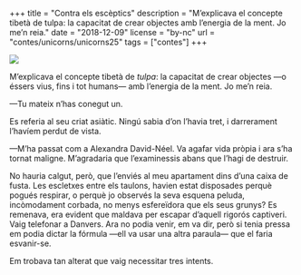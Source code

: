 +++
title = "Contra els escèptics"
description = "M’explicava el concepte tibetà de tulpa: la capacitat de crear objectes amb l’energia de la ment. Jo me’n reia."
date = "2018-12-09"
license = "by-nc"
url = "contes/unicorns/unicorns25"
tags = ["contes"]
+++

<img class="drawing" src="/contes/unicorns/tovallons/200/24.jpg">

M’explicava el concepte tibetà de *tulpa*: la capacitat de crear objectes —o éssers vius, fins i tot humans— amb l’energia de la ment. Jo me’n reia.

—Tu mateix n’has conegut un.

Es referia al seu criat asiàtic. Ningú sabia d’on l’havia tret, i darrerament l’havíem perdut de vista.

—M’ha passat com a Alexandra David-Néel. Va agafar vida pròpia i ara s’ha tornat maligne. M’agradaria que l’examinessis abans que l’hagi de destruir.

No hauria calgut, però, que l’enviés al meu apartament dins d’una caixa de fusta. Les escletxes entre els taulons, havien estat disposades perquè pogués respirar, o perquè jo observés la seva esquena peluda, incòmodament corbada, no menys esfereïdora que els seus grunys? Es remenava, era evident que maldava per escapar d’aquell rigorós captiveri. Vaig telefonar a Danvers. Ara no podia venir, em va dir, però si tenia pressa em podia dictar la fórmula —ell va usar una altra paraula— que el faria esvanir-se.

Em trobava tan alterat que vaig necessitar tres intents.


